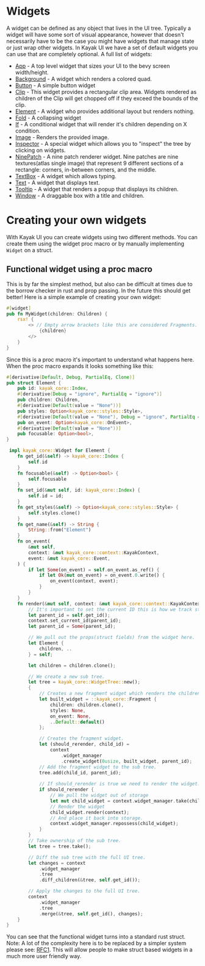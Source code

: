 # Widgets

A widget can be defined as any object that lives in the UI tree. Typically a widget will have some sort of visual appearance, however that doesn't necessarily have to be the case you might have widgets that manage state or just wrap other widgets. In Kayak UI we have a set of default widgets you can use that are completely optional. A full list of widgets:

- [App](../../src/widgets/app.rs) - A top level widget that sizes your UI to the bevy screen width/height.
- [Background](../../src/widgets/background.rs) - A widget which renders a colored quad. 
- [Button](../../src/widgets/button.rs) - A simple button widget
- [Clip](../../src/widgets/clip.rs) - This widget provides a rectangular clip area. Widgets rendered as children of the Clip will get chopped off if they exceed the bounds of the clip.
- [Element](../../src/widgets/element.rs) - A widget who provides additional layout but renders nothing.
- [Fold](../../src/widgets/fold.rs) - A collapsing widget
- [If](../../src/widgets/if_element.rs) - A conditional widget that will render it's children depending on X condition.
- [Image](../../src/widgets/image.rs) - Renders the provided image.
- [Inspector](../../src/widgets/inspector.rs) - A special widget which allows you to "inspect" the tree by clicking on widgets.
- [NinePatch](../../src/widgets/nine_patch.rs) - A nine patch renderer widget. Nine patches are nine textures(atlas single image) that represent 9 different sections of a rectangle: corners, in-between corners, and the middle.
- [TextBox](../../src/widgets/text_box.rs) - A widget which allows typing.
- [Text](../../src/widgets/text.rs) - A widget that displays text.
- [Tooltip](../../src/widgets/tooltip.rs) - A widget that renders a popup that displays its children.
- [Window](../../src/widgets/window.rs) - A draggable box with a title and children.

# Creating your own widgets
With Kayak UI you can create widgets using two different methods. You can create them using the widget proc macro or by manually implementing `Widget` on a struct.

## Functional widget using a proc macro
This is by far the simplest method, but also can be difficult at times due to the borrow checker in rust and prop passing. In the future this should get better! Here is a simple example of creating your own widget:

```rust
#[widget]
pub fn MyWidget(children: Children) {
    rsx! {
        <> // Empty arrow brackets like this are considered Fragments.
            {children}
        </>
    }
}
```

Since this is a proc macro it's important to understand what happens here. When the proc macro expands it looks something like this:

```rust
#[derivative(Default, Debug, PartialEq, Clone)]
pub struct Element {
    pub id: kayak_core::Index,
    #[derivative(Debug = "ignore", PartialEq = "ignore")]
    pub children: Children,
    #[derivative(Default(value = "None"))]
    pub styles: Option<kayak_core::styles::Style>,
    #[derivative(Default(value = "None"), Debug = "ignore", PartialEq = "ignore")]
    pub on_event: Option<kayak_core::OnEvent>,
    #[derivative(Default(value = "None"))]
    pub focusable: Option<bool>,
}

 impl kayak_core::Widget for Element {
    fn get_id(&self) -> kayak_core::Index {
        self.id
    }
    fn focusable(&self) -> Option<bool> {
        self.focusable
    }
    fn set_id(&mut self, id: kayak_core::Index) {
        self.id = id;
    }
    fn get_styles(&self) -> Option<kayak_core::styles::Style> {
        self.styles.clone()
    }
    fn get_name(&self) -> String {
        String::from("Element")
    }
    fn on_event(
        &mut self,
        context: &mut kayak_core::context::KayakContext,
        event: &mut kayak_core::Event,
    ) {
        if let Some(on_event) = self.on_event.as_ref() {
            if let Ok(mut on_event) = on_event.0.write() {
                on_event(context, event);
            }
        }
    }
    fn render(&mut self, context: &mut kayak_core::context::KayakContext) {
        // It's important to set the current ID this is how we track state management.
        let parent_id = self.get_id();
        context.set_current_id(parent_id);
        let parent_id = Some(parent_id);

        // We pull out the props(struct fields) from the widget here.
        let Element {
            children, ..
        } = self;

        let children = children.clone();

        // We create a new sub tree.
        let tree = kayak_core::WidgetTree::new();
        {
            // Creates a new fragment widget which renders the children. 
            let built_widget = ::kayak_core::Fragment {
                children: children.clone(),
                styles: None,
                on_event: None,
                ..Default::default()
            };

            // Creates the fragment widget.
            let (should_rerender, child_id) =
                context
                    .widget_manager
                    .create_widget(0usize, built_widget, parent_id);
            // Add the fragment widget to the sub tree.
            tree.add(child_id, parent_id);
            
            // If should_rerender is true we need to render the widget.
            if should_rerender {
                // We pull the widget out of storage
                let mut child_widget = context.widget_manager.take(child_id);
                // Render the widget
                child_widget.render(context);
                // And place it back into storage.
                context.widget_manager.repossess(child_widget);
            }
        }
        // Take ownership of the sub tree.
        let tree = tree.take();

        // Diff the sub tree with the full UI tree.
        let changes = context
            .widget_manager
            .tree
            .diff_children(&tree, self.get_id());

        // Apply the changes to the full UI tree.
        context
            .widget_manager
            .tree
            .merge(&tree, self.get_id(), changes);
    }
}
```

You can see that the functional widget turns into a standard rust struct. Note: A lot of the complexity here is to be replaced by a simpler system please see: [RFC1](../../rfcs/widget-restructure-rfc-1.md). This will allow people to make struct based widgets in a much more user friendly way.